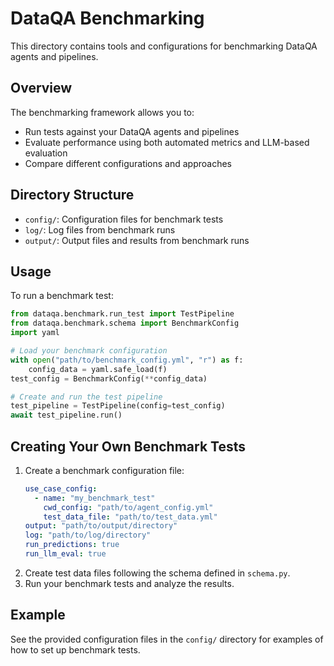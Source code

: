 # DataQA Benchmarking

This directory contains tools and configurations for benchmarking DataQA agents and pipelines.

## Overview

The benchmarking framework allows you to:
- Run tests against your DataQA agents and pipelines
- Evaluate performance using both automated metrics and LLM-based evaluation
- Compare different configurations and approaches

## Directory Structure

- `config/`: Configuration files for benchmark tests
- `log/`: Log files from benchmark runs
- `output/`: Output files and results from benchmark runs

## Usage

To run a benchmark test:

```python
from dataqa.benchmark.run_test import TestPipeline
from dataqa.benchmark.schema import BenchmarkConfig
import yaml

# Load your benchmark configuration
with open("path/to/benchmark_config.yml", "r") as f:
    config_data = yaml.safe_load(f)
test_config = BenchmarkConfig(**config_data)

# Create and run the test pipeline
test_pipeline = TestPipeline(config=test_config)
await test_pipeline.run()
```

## Creating Your Own Benchmark Tests

1.  Create a benchmark configuration file:
    ```yaml
    use_case_config:
      - name: "my_benchmark_test"
        cwd_config: "path/to/agent_config.yml"
        test_data_file: "path/to/test_data.yml"
    output: "path/to/output/directory"
    log: "path/to/log/directory"
    run_predictions: true
    run_llm_eval: true
    ```
2.  Create test data files following the schema defined in `schema.py`.
3.  Run your benchmark tests and analyze the results.

## Example

See the provided configuration files in the `config/` directory for examples of how to set up benchmark tests.